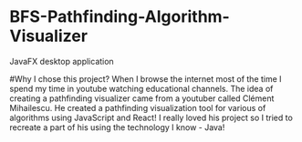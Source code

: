 # BFS-Pathfinding-Algorithm-Visualizer
JavaFX desktop application

#Why I chose this project?
When I browse the internet most of the time I spend my time in youtube watching educational channels.
The idea of creating a pathfinding visualizer came from a youtuber called Clément Mihailescu.
He created a pathfinding visualization tool for various of algorithms using JavaScript and React!
I really loved his project so I tried to recreate a part of his using the technology I know - Java!
